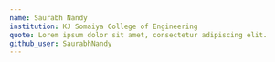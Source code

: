 ```yaml
---
name: Saurabh Nandy
institution: KJ Somaiya College of Engineering
quote: Lorem ipsum dolor sit amet, consectetur adipiscing elit.
github_user: SaurabhNandy
---
```


